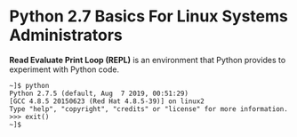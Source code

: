 # Python 2.7 Basics For Linux Systems Administrators

**Read Evaluate Print Loop (REPL)** is an environment that Python provides to experiment with Python code.

```
~]$ python
Python 2.7.5 (default, Aug  7 2019, 00:51:29) 
[GCC 4.8.5 20150623 (Red Hat 4.8.5-39)] on linux2
Type "help", "copyright", "credits" or "license" for more information.
>>> exit()
~]$ 
```
